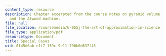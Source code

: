 ```yaml
---
content_type: resource
description: Chapter excerpted from the course notes on pyramid volume, mechanics,
  and the Atwood machine.
file: null
file_location: /coursemedia/6-055j-the-art-of-approximation-in-science-and-engineering-spring-2008/0f45d6abe1f7159c9e11790b0d637f45_apr25a.pdf
file_type: application/pdf
resourcetype: Document
title: Special Cases
uid: 0f45d6ab-e1f7-159c-9e11-790b0d637f45
---
```

